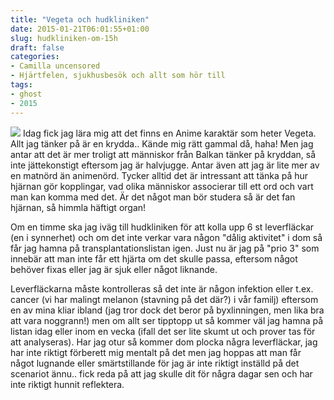 ```yaml
---
title: "Vegeta och hudkliniken"
date: 2015-01-21T06:01:55+01:00
slug: hudkliniken-om-15h
draft: false
categories:
- Camilla uncensored
- Hjärtfelen, sjukhusbesök och allt som hör till
tags:
- ghost
- 2015
---
```


![](/assets/images/ghost/2015/01/vegetavs.jpg)
Idag fick jag lära mig att det finns en Anime karaktär som heter Vegeta. Allt jag tänker på är en krydda.. Kände mig rätt gammal då, haha! Men jag antar att det är mer troligt att människor från Balkan tänker på kryddan, så inte jättekonstigt eftersom jag är halvjugge. Antar även att jag är lite mer av en matnörd än animenörd. Tycker alltid det är intressant att tänka på hur hjärnan gör kopplingar, vad olika människor associerar till ett ord och vart man kan komma med det. Är det något man bör studera så är det fan hjärnan, så himmla häftigt organ!


Om en timme ska jag iväg till hudkliniken för att kolla upp 6 st leverfläckar (en i synnerhet) och om det inte verkar vara någon "dålig aktivitet" i dom så får jag hamna på transplantationslistan igen. Just nu är jag på "prio 3" som innebär att man inte får ett hjärta om det skulle passa, eftersom något behöver fixas eller jag är sjuk eller något liknande.

Leverfläckarna måste kontrolleras så det inte är någon infektion eller t.ex. cancer (vi har malingt melanon (stavning på det där?) i vår familj) eftersom en av mina kliar ibland (jag tror dock det beror på byxlinningen, men lika bra att vara noggrann!) men om allt ser tipptopp ut så kommer väl jag hamna på listan idag eller inom en vecka (ifall det ser lite skumt ut och prover tas för att analyseras).
Har jag otur så kommer dom plocka några leverfläckar, jag har inte riktigt förberett mig mentalt på det men jag hoppas att man får något lugnande eller smärtstillande för jag är inte riktigt inställd på det scenariot ännu.. fick reda på att jag skulle dit för några dagar sen och har inte riktigt hunnit reflektera.

 



